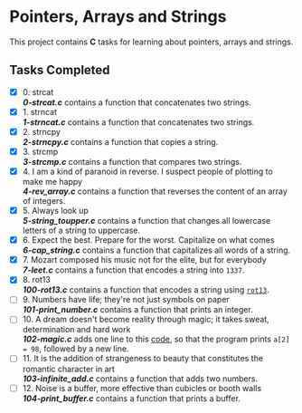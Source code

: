 # Pointers, Arrays and Strings

This project contains __C__ tasks for learning about pointers, arrays and strings.

## Tasks Completed

+ [x] 0\. strcat<br/>_**0-strcat.c**_ contains a function that concatenates two strings.
+ [x] 1\. strncat<br/>_**1-strncat.c**_ contains a function that concatenates two strings.
+ [x] 2\. strncpy<br/>_**2-strncpy.c**_ contains a function that copies a string.
+ [x] 3\. strcmp<br/>_**3-strcmp.c**_ contains a function that compares two strings.
+ [x] 4\. I am a kind of paranoid in reverse. I suspect people of plotting to make me happy<br/>_**4-rev_array.c**_ contains a function that reverses the content of an array of integers.
+ [x] 5\. Always look up<br/>_**5-string_toupper.c**_ contains a function that changes all lowercase letters of a string to uppercase.
+ [x] 6\. Expect the best. Prepare for the worst. Capitalize on what comes<br/>_**6-cap_string.c**_ contains a function that capitalizes all words of a string.
+ [x] 7\. Mozart composed his music not for the elite, but for everybody<br/>_**7-leet.c**_ contains a function that encodes a string into `1337`.
+ [x] 8\. rot13<br/>_**100-rot13.c**_ contains a function that encodes a string using [`rot13`](https://en.wikipedia.org/wiki/ROT13).
+ [ ] 9\. Numbers have life; they're not just symbols on paper<br/>_**101-print_number.c**_ contains a function that prints an integer.
+ [ ] 10\. A dream doesn't become reality through magic; it takes sweat, determination and hard work<br/>_**102-magic.c**_ adds one line to this [code](https://github.com/holbertonschool/make_magic_happen/blob/master/magic.c), so that the program prints `a[2] = 98`, followed by a new line.
+ [ ] 11\. It is the addition of strangeness to beauty that constitutes the romantic character in art<br/>_**103-infinite_add.c**_ contains a function that adds two numbers.
+ [ ] 12\. Noise is a buffer, more effective than cubicles or booth walls<br/>_**104-print_buffer.c**_ contains a function that prints a buffer.
